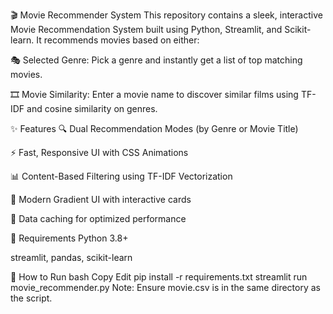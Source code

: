 🎬 Movie Recommender System
This repository contains a sleek, interactive Movie Recommendation System built using Python, Streamlit, and Scikit-learn. It recommends movies based on either:

🎭 Selected Genre: Pick a genre and instantly get a list of top matching movies.

🎞️ Movie Similarity: Enter a movie name to discover similar films using TF-IDF and cosine similarity on genres.

✨ Features
🔍 Dual Recommendation Modes (by Genre or Movie Title)

⚡ Fast, Responsive UI with CSS Animations

📊 Content-Based Filtering using TF-IDF Vectorization

🎨 Modern Gradient UI with interactive cards

📂 Data caching for optimized performance

📁 Requirements
Python 3.8+

streamlit, pandas, scikit-learn

🚀 How to Run
bash
Copy
Edit
pip install -r requirements.txt
streamlit run movie_recommender.py
Note: Ensure movie.csv is in the same directory as the script.
